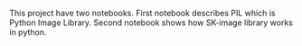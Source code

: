 This project have two notebooks. 
First notebook describes PIL which is Python Image Library.
Second notebook shows how SK-image library works in python.
